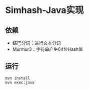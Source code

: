 # Simhash-Java实现
## 依赖
* 结巴分词：进行文本分词
* Murmur3：字符串产生64位Hash值

## 运行
```
mvn install
mvn exec:java
```
